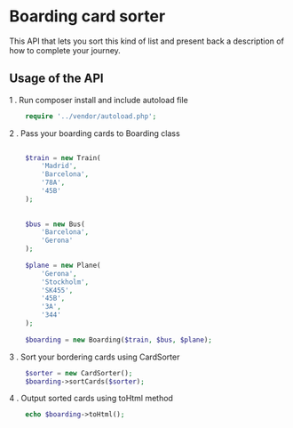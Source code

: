 # Boarding card sorter

This API that lets you sort this kind of list and present back a description of how to complete your journey.

## Usage of the API

1 . Run composer install and include autoload file
```php
    require '../vendor/autoload.php';
```

2 . Pass your boarding cards to Boarding class
    
```php
    
    $train = new Train(
        'Madrid',
        'Barcelona',
        '78A',
        '45B'
    );
    
    
    $bus = new Bus(
        'Barcelona',
        'Gerona'
    );
    
    $plane = new Plane(
        'Gerona',
        'Stockholm',
        'SK455',
        '45B',
        '3A',
        '344'
    );
    
    $boarding = new Boarding($train, $bus, $plane);

```

3 . Sort your bordering cards using CardSorter

```php
    $sorter = new CardSorter();
    $boarding->sortCards($sorter);
```


4 . Output sorted cards using toHtml method

```php
    echo $boarding->toHtml();
```
